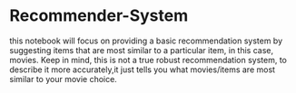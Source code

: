 # Recommender-System
this notebook will focus on providing a basic recommendation system by suggesting items that are most similar to a particular item, in this case, movies. Keep in mind, this is not a true robust recommendation system, to describe it more accurately,it just tells you what movies/items are most similar to your movie choice.
